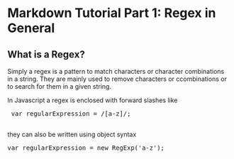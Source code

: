 # Markdown Tutorial Part 1: Regex in General

## What is a Regex?
 Simply a regex is a pattern to match characters or character combinations in a string. They are mainly used to remove characters or ccombinations or to search for them in a given string.

 In Javascript a regex is enclosed with forward slashes like

 <pre lang="js">
 var regularExpression = /[a-z]/;
 </pre> 

they can also be written using object syntax

<pre lang="js">
var regularExpression = new RegExp('a-z');
</pre>
